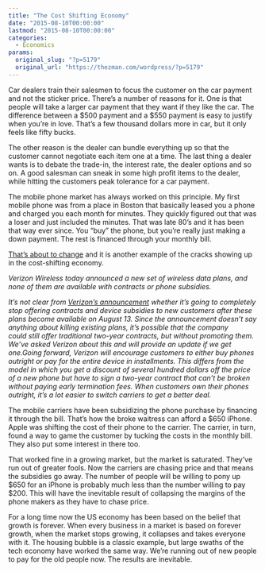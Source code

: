 ```yaml
---
title: "The Cost Shifting Economy"
date: "2015-08-10T00:00:00"
lastmod: "2015-08-10T00:00:00"
categories:
  - Economics
params:
  original_slug: "?p=5179"
  original_url: "https://thezman.com/wordpress/?p=5179"
---
```


Car dealers train their salesmen to focus the customer on the car
payment and not the sticker price. There’s a number of reasons for it.
One is that people will take a larger car payment that they want if they
like the car. The difference between a $500 payment and a $550 payment
is easy to justify when you’re in love. That’s a few thousand dollars
more in car, but it only feels like fifty bucks.

The other reason is the dealer can bundle everything up so that the
customer cannot negotiate each item one at a time. The last thing a
dealer wants is to debate the trade-in, the interest rate, the dealer
options and so on. A good salesman can sneak in some high profit items
to the dealer, while hitting the customers peak tolerance for a car
payment.

The mobile phone market has always worked on this principle. My first
mobile phone was from a place in Boston that basically leased you a
phone and charged you each month for minutes. They quickly figured out
that was a loser and just included the minutes. That was late 80’s and
it has been that way ever since. You “buy” the phone, but you’re really
just making a down payment. The rest is financed through your monthly
bill.

<a
href="http://arstechnica.com/business/2015/08/verizon-wireless-moving-away-from-contracts-and-phone-subsidies/"
rel="noopener" target="_blank">That’s about to change</a> and it is
another example of the cracks showing up in the cost-shifting economy.

*Verizon Wireless today announced a new set of wireless data plans, and
none of them are available with contracts or phone subsidies.*

*It’s not clear from [Verizon’s
announcement](http://www.verizonwireless.com/news/article/2015/08/simplified-data-choices-match-customer-lifestyles.html) whether
it’s going to completely stop offering contracts and device subsidies to
new customers after these plans become available on August 13. Since the
announcement doesn’t say anything about killing existing plans, it’s
possible that the company could still offer traditional two-year
contracts, but without promoting them. We’ve asked Verizon about this
and will provide an update if we get one.Going forward, Verizon will
encourage customers to either buy phones outright or pay for the entire
device in installments. This differs from the model in which you get a
discount of several hundred dollars off the price of a new phone but
have to sign a two-year contract that can’t be broken without paying
early termination fees. When customers own their phones outright, it’s a
lot easier to switch carriers to get a better deal.*

The mobile carriers have been subsidizing the phone purchase by
financing it through the bill. That’s how the broke waitress can afford
a $650 iPhone. Apple was shifting the cost of their phone to the
carrier. The carrier, in turn, found a way to game the customer by
tucking the costs in the monthly bill. They also put some interest in
there too.

That worked fine in a growing market, but the market is saturated.
They’ve run out of greater fools. Now the carriers are chasing price and
that means the subsidies go away. The number of people will be willing
to pony up $650 for an iPhone is probably much less than the number
willing to pay $200. This will have the inevitable result of collapsing
the margins of the phone makers as they have to chase price.

For a long time now the US economy has been based on the belief that
growth is forever. When every business in a market is based on forever
growth, when the market stops growing, it collapses and takes everyone
with it. The housing bubble is a classic example, but large swaths of
the tech economy have worked the same way. We’re running out of new
people to pay for the old people now. The results are inevitable.
